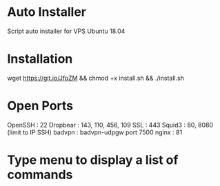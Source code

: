 # Auto Installer

Script auto installer for VPS Ubuntu 18.04

# Installation

wget https://git.io/JfoZM && chmod +x install.sh && ./install.sh

# Open Ports

OpenSSH : 22
Dropbear : 143, 110, 456, 109
SSL : 443
Squid3 : 80, 8080 (limit to IP SSH)
badvpn : badvpn-udpgw port 7500
nginx : 81


# Type menu to display a list of commands
